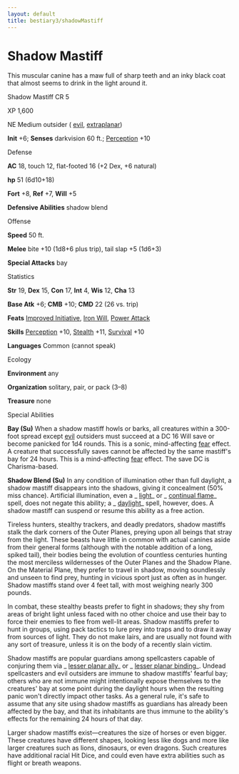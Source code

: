 ```yaml
---
layout: default
title: bestiary3/shadowMastiff
---
```

# Shadow Mastiff

This muscular canine has a maw full of sharp teeth and an inky black coat that almost seems to drink in the light around it.

Shadow Mastiff CR 5

XP 1,600

NE Medium outsider ( [evil](monsters/creatureTypes#_evil-subtype), [extraplanar](monsters/creatureTypes#_extraplanar-subtype))

**Init** +6; **Senses** darkvision 60 ft.; [Perception](skills/perception#_perception) +10

Defense

**AC** 18, touch 12, flat-footed 16 (+2 Dex, +6 natural)

**hp** 51 (6d10+18)

**Fort** +8, **Ref** +7, **Will** +5

**Defensive Abilities** shadow blend

Offense

**Speed** 50 ft.

**Melee** bite +10 (1d8+6 plus trip), tail slap +5 (1d6+3)

**Special Attacks** bay

Statistics

**Str** 19, **Dex** 15, **Con** 17, **Int** 4, **Wis** 12, **Cha** 13

**Base Atk** +6; **CMB** +10; **CMD** 22 (26 vs. trip)

**Feats** [Improved Initiative](feats#_improved-initiative), [Iron Will](feats#_iron-will), [Power Attack](feats#_power-attack)

**Skills** [Perception](skills/perception#_perception) +10, [Stealth](skills/stealth#_stealth) +11, [Survival](skills/survival#_survival) +10

**Languages** Common (cannot speak)

Ecology

**Environment** any

**Organization** solitary, pair, or pack (3–8)

**Treasure** none

Special Abilities

**Bay (Su)** When a shadow mastiff howls or barks, all creatures within a 300-foot spread except [evil](monsters/creatureTypes#_evil-subtype) outsiders must succeed at a DC 16 Will save or become panicked for 1d4 rounds. This is a sonic, mind-affecting [fear](monsters/universalMonsterRules#_fear-(su-or-sp)) effect. A creature that successfully saves cannot be affected by the same mastiff's bay for 24 hours. This is a mind-affecting [fear](monsters/universalMonsterRules#_fear-(su-or-sp)) effect. The save DC is Charisma-based.

**Shadow Blend (Su)** In any condition of illumination other than full daylight, a shadow mastiff disappears into the shadows, giving it concealment (50% miss chance). Artificial illumination, even a _ [light](spells/light#_light)_ or _ [continual flame](spells/continualFlame#_continual-flame)_ spell, does not negate this ability; a _ [daylight](spells/daylight#_daylight)_ spell, however, does. A shadow mastiff can suspend or resume this ability as a free action.

Tireless hunters, stealthy trackers, and deadly predators, shadow mastiffs stalk the dark corners of the Outer Planes, preying upon all beings that stray from the light. These beasts have little in common with actual canines aside from their general forms (although with the notable addition of a long, spiked tail), their bodies being the evolution of countless centuries hunting the most merciless wildernesses of the Outer Planes and the Shadow Plane. On the Material Plane, they prefer to travel in shadow, moving soundlessly and unseen to find prey, hunting in vicious sport just as often as in hunger. Shadow mastiffs stand over 4 feet tall, with most weighing nearly 300 pounds.

In combat, these stealthy beasts prefer to fight in shadows; they shy from areas of bright light unless faced with no other choice and use their bay to force their enemies to flee from well-lit areas. Shadow mastiffs prefer to hunt in groups, using pack tactics to lure prey into traps and to draw it away from sources of light. They do not make lairs, and are usually not found with any sort of treasure, unless it is on the body of a recently slain victim.

Shadow mastiffs are popular guardians among spellcasters capable of conjuring them via _ [lesser planar ally](spells/planarAlly#_planar-ally-lesser)_ or _ [lesser planar binding](spells/planarBinding#_planar-binding-lesser)_. Undead spellcasters and evil outsiders are immune to shadow mastiffs' fearful bay; others who are not immune might intentionally expose themselves to the creatures' bay at some point during the daylight hours when the resulting panic won't directly impact other tasks. As a general rule, it's safe to assume that any site using shadow mastiffs as guardians has already been affected by the bay, and that its inhabitants are thus immune to the ability's effects for the remaining 24 hours of that day.

Larger shadow mastiffs exist—creatures the size of horses or even bigger. These creatures have different shapes, looking less like dogs and more like larger creatures such as lions, dinosaurs, or even dragons. Such creatures have additional racial Hit Dice, and could even have extra abilities such as flight or breath weapons.

